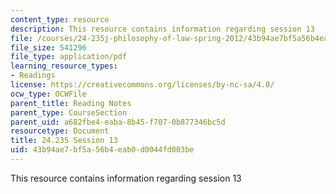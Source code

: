 ```yaml
---
content_type: resource
description: This resource contains information regarding session 13
file: /courses/24-235j-philosophy-of-law-spring-2012/43b94ae7bf5a56b4eab0d0044fd003be_MIT24_235JS12_Session13.pdf
file_size: 541296
file_type: application/pdf
learning_resource_types:
- Readings
license: https://creativecommons.org/licenses/by-nc-sa/4.0/
ocw_type: OCWFile
parent_title: Reading Notes
parent_type: CourseSection
parent_uid: a682fbe4-eaba-8b45-f707-0b877346bc5d
resourcetype: Document
title: 24.235 Session 13
uid: 43b94ae7-bf5a-56b4-eab0-d0044fd003be
---
```

This resource contains information regarding session 13